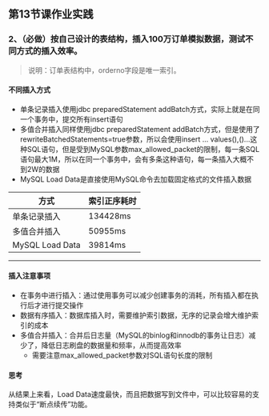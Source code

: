 ## 第13节课作业实践
### 2、（必做）按自己设计的表结构，插入100万订单模拟数据，测试不同方式的插入效率。
> 说明：订单表结构中，orderno字段是唯一索引。
#### 不同插入方式
- 单条记录插入使用jdbc preparedStatement addBatch方式，实际上就是在同一个事务中，提交所有insert语句
- 多值合并插入同样使用jdbc preparedStatement addBatch方式，但是使用了rewriteBatchedStatements=true参数，所以会使用insert ... values(),()...这种SQL语句，但是受到MySQL参数max_allowed_packet的限制，每一条SQL语句最大1M，所以在同一个事务中，会有多条这种语句，每一条插入大概不到2W的数据
- MySQL Load Data是直接使用MySQL命令去加载固定格式的文件插入数据
  
| 方式 | 索引正序耗时 |
| ------ | ------ |
| 单条记录插入 | 134428ms |
| 多值合并插入 | 50955ms |
| MySQL Load Data | 39814ms |
---
#### 插入注意事项
- 在事务中进行插入：通过使用事务可以减少创建事务的消耗，所有插入都在执行后才进行提交操作
- 数据有序插入：数据库插入时，需要维护索引数据，无序的记录会增大维护索引的成本
- 多值合并插入：合并后日志量（MySQL的binlog和innodb的事务让日志）减少了，降低日志刷盘的数据量和频率，从而提高效率
  - 需要注意max_allowed_packet参数对SQL语句长度的限制
#### 思考
从结果上来看，Load Data速度最快，而且把数据写到文件中，可以比较容易的支持类似于“断点续传”功能。
